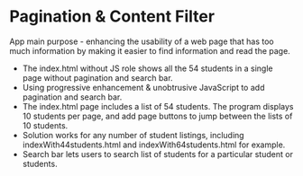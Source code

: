 # Pagination & Content Filter

App main purpose - enhancing the usability of a web page that has too much information by making it easier to find information and read the page.
- The index.html without JS role shows all the 54 students in a single page without pagination and search bar. 
- Using progressive enhancement & unobtrusive JavaScript to add pagination and search bar.
- The index.html page includes a list of 54 students. The program displays 10 students per page, and add page buttons to jump between the lists of 10 students.
- Solution works for any number of student listings, including indexWith44students.html and indexWith64students.html for example.
- Search bar lets users to search list of students for a particular student or students.
